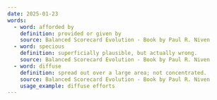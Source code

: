 ```yaml
---
date: 2025-01-23
words:
  - word: afforded by
    definition: provided or given by
    source: Balanced Scorecard Evolution - Book by Paul R. Niven
  - word: specious
    definition: superficially plausible, but actually wrong.
    source: Balanced Scorecard Evolution - Book by Paul R. Niven
  - word: diffuse
    definition: spread out over a large area; not concentrated.
    source: Balanced Scorecard Evolution - Book by Paul R. Niven
    usage_example: diffuse efforts
---
```

